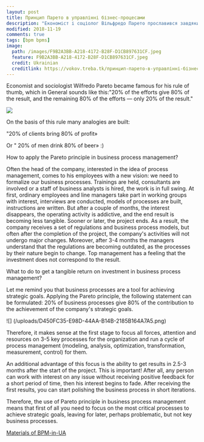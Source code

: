 ```yaml
---
layout: post
title: Принцип Парето в управлінні бізнес-процесами
description: "Економіст і соціолог Вільфредо Парето прославився завдяки своєму емпіричному правилу, яке в загальному вигляді звучить так: «20% зусиль дають 80% результату, а інші 80 % зусиль — лише 20 % результату»."
modified: 2018-11-19
comments: true
tags: [bpm bpms]
image:
  path: /images/F9B2A3BB-A218-4172-B28F-D1CB897631CF.jpeg
  feature: F9B2A3BB-A218-4172-B28F-D1CB897631CF.jpeg
  credit: Ukrainian
  creditlink: https://vokov.treba.tk/принцип-парето-в-управлінні-бізнес-процесами/
---
```


Economist and sociologist Wilfredo Pareto became famous for his rule of thumb, which in General sounds like this:"20% of the efforts give 80% of the result, and the remaining 80% of the efforts — only 20% of the result."

![](/uploads/66B131A9-FD4C-486B-98AD-ECCA52C7F39D.jpeg)

On the basis of this rule many analogies are built:

"20% of clients bring 80% of profit»

Or " 20% of men drink 80% of beer» :)

How to apply the Pareto principle in business process management?

Often the head of the company, interested in the idea of process management, comes to his employees with a new vision: we need to formalize our business processes. Trainings are held, consultants are involved or a staff of business analysts is hired, the work is in full swing. At first, ordinary employees and line managers take part in working groups with interest, interviews are conducted, models of processes are built, instructions are written. But after a couple of months, the interest disappears, the operating activity is addictive, and the end result is becoming less tangible. Sooner or later, the project ends. As a result, the company receives a set of regulations and business process models, but often after the completion of the project, the company's activities will not undergo major changes. Moreover, after 3-4 months the managers understand that the regulations are becoming outdated, as the processes by their nature begin to change. Top management has a feeling that the investment does not correspond to the result.

What to do to get a tangible return on investment in business process management?

Let me remind you that business processes are a tool for achieving strategic goals. Applying the Pareto principle, the following statement can be formulated: 20% of business processes give 80% of the contribution to the achievement of the company's strategic goals.

![] (/uploads/D450FC35-E98D-44AA-B14B-2185B164A7A5.png)

Therefore, it makes sense at the first stage to focus all forces, attention and resources on 3-5 key processes for the organization and run a cycle of process management (modeling, analysis, optimization, transformation, measurement, control) for them.

An additional advantage of this focus is the ability to get results in 2.5-3 months after the start of the project. This is important!  After all, any person can work with interest on any issue without receiving positive feedback for a short period of time, then his interest begins to fade. After receiving the first results, you can start polishing the business process in short iterations.

Therefore, the use of Pareto principle in business process management means that first of all you need to focus on the most critical processes to achieve strategic goals, leaving for later, perhaps problematic, but not key business processes.

[Materials of BPM-in-UA](https://bpm-in-ua.com/)